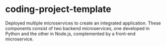 # coding-project-template

Deployed multiple microservices to create an integrated application. These components consist of two backend microservices, one developed in Python and the other in Node.js, complemented by a front-end microservice.  
